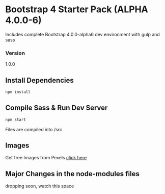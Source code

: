 # Bootstrap 4 Starter Pack (ALPHA 4.0.0-6)

Includes complete Bootstrap 4.0.0-alpha6 dev environment with gulp and sass

### Version

1.0.0

## Install Dependencies

```bash
npm install 
```

## Compile Sass & Run Dev Server

```bash
npm start
```

Files are compiled into /src

## Images
Get free Images from Pexels [click here](https://pexels.com)

## Major Changes in the node-modules files
dropping soon, watch this space